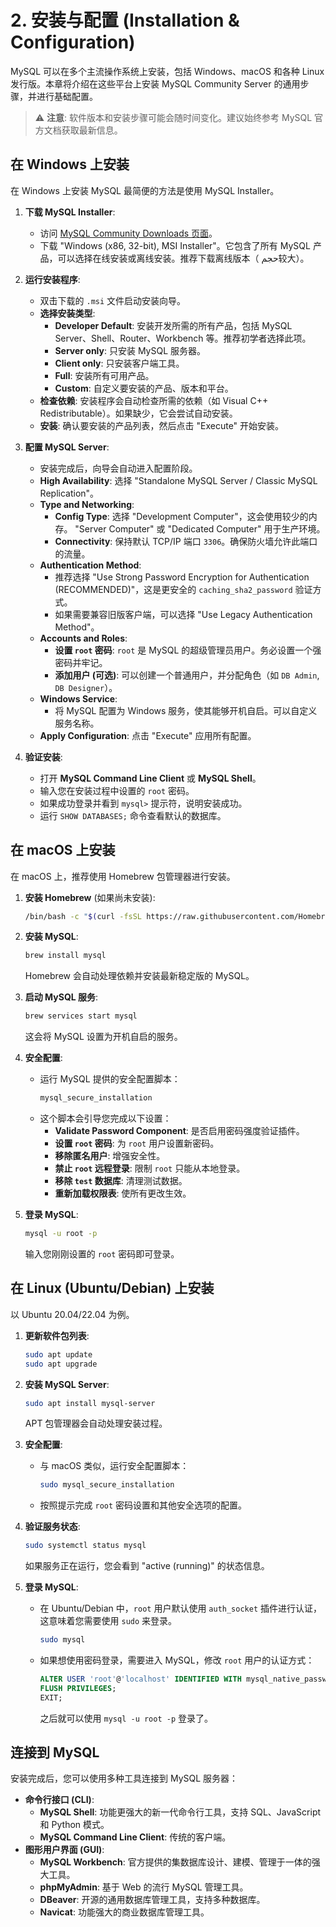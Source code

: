 # 2. 安装与配置 (Installation & Configuration)

MySQL 可以在多个主流操作系统上安装，包括 Windows、macOS 和各种 Linux 发行版。本章将介绍在这些平台上安装 MySQL Community Server 的通用步骤，并进行基础配置。

> ⚠️ **注意**: 软件版本和安装步骤可能会随时间变化。建议始终参考 MySQL 官方文档获取最新信息。

## 在 Windows 上安装

在 Windows 上安装 MySQL 最简便的方法是使用 MySQL Installer。

1.  **下载 MySQL Installer**:
    - 访问 [MySQL Community Downloads 页面](https://dev.mysql.com/downloads/installer/)。
    - 下载 "Windows (x86, 32-bit), MSI Installer"。它包含了所有 MySQL 产品，可以选择在线安装或离线安装。推荐下载离线版本（ حجم较大）。

2.  **运行安装程序**:
    - 双击下载的 `.msi` 文件启动安装向导。
    - **选择安装类型**:
        - **Developer Default**: 安装开发所需的所有产品，包括 MySQL Server、Shell、Router、Workbench 等。推荐初学者选择此项。
        - **Server only**: 只安装 MySQL 服务器。
        - **Client only**: 只安装客户端工具。
        - **Full**: 安装所有可用产品。
        - **Custom**: 自定义要安装的产品、版本和平台。
    - **检查依赖**: 安装程序会自动检查所需的依赖（如 Visual C++ Redistributable）。如果缺少，它会尝试自动安装。
    - **安装**: 确认要安装的产品列表，然后点击 "Execute" 开始安装。

3.  **配置 MySQL Server**:
    - 安装完成后，向导会自动进入配置阶段。
    - **High Availability**: 选择 "Standalone MySQL Server / Classic MySQL Replication"。
    - **Type and Networking**:
        - **Config Type**: 选择 "Development Computer"，这会使用较少的内存。 "Server Computer" 或 "Dedicated Computer" 用于生产环境。
        - **Connectivity**: 保持默认 TCP/IP 端口 `3306`。确保防火墙允许此端口的流量。
    - **Authentication Method**:
        - 推荐选择 "Use Strong Password Encryption for Authentication (RECOMMENDED)"，这是更安全的 `caching_sha2_password` 验证方式。
        - 如果需要兼容旧版客户端，可以选择 "Use Legacy Authentication Method"。
    - **Accounts and Roles**:
        - **设置 `root` 密码**: `root` 是 MySQL 的超级管理员用户。务必设置一个强密码并牢记。
        - **添加用户 (可选)**: 可以创建一个普通用户，并分配角色（如 `DB Admin`, `DB Designer`）。
    - **Windows Service**:
        - 将 MySQL 配置为 Windows 服务，使其能够开机自启。可以自定义服务名称。
    - **Apply Configuration**: 点击 "Execute" 应用所有配置。

4.  **验证安装**:
    - 打开 **MySQL Command Line Client** 或 **MySQL Shell**。
    - 输入您在安装过程中设置的 `root` 密码。
    - 如果成功登录并看到 `mysql>` 提示符，说明安装成功。
    - 运行 `SHOW DATABASES;` 命令查看默认的数据库。

## 在 macOS 上安装

在 macOS 上，推荐使用 Homebrew 包管理器进行安装。

1.  **安装 Homebrew** (如果尚未安装):
    ```bash
    /bin/bash -c "$(curl -fsSL https://raw.githubusercontent.com/Homebrew/install/HEAD/install.sh)"
    ```

2.  **安装 MySQL**:
    ```bash
    brew install mysql
    ```
    Homebrew 会自动处理依赖并安装最新稳定版的 MySQL。

3.  **启动 MySQL 服务**:
    ```bash
    brew services start mysql
    ```
    这会将 MySQL 设置为开机自启的服务。

4.  **安全配置**:
    - 运行 MySQL 提供的安全配置脚本：
      ```bash
      mysql_secure_installation
      ```
    - 这个脚本会引导您完成以下设置：
        - **Validate Password Component**: 是否启用密码强度验证插件。
        - **设置 `root` 密码**: 为 `root` 用户设置新密码。
        - **移除匿名用户**: 增强安全性。
        - **禁止 `root` 远程登录**: 限制 `root` 只能从本地登录。
        - **移除 `test` 数据库**: 清理测试数据。
        - **重新加载权限表**: 使所有更改生效。

5.  **登录 MySQL**:
    ```bash
    mysql -u root -p
    ```
    输入您刚刚设置的 `root` 密码即可登录。

## 在 Linux (Ubuntu/Debian) 上安装

以 Ubuntu 20.04/22.04 为例。

1.  **更新软件包列表**:
    ```bash
    sudo apt update
    sudo apt upgrade
    ```

2.  **安装 MySQL Server**:
    ```bash
    sudo apt install mysql-server
    ```
    APT 包管理器会自动处理安装过程。

3.  **安全配置**:
    - 与 macOS 类似，运行安全配置脚本：
      ```bash
      sudo mysql_secure_installation
      ```
    - 按照提示完成 `root` 密码设置和其他安全选项的配置。

4.  **验证服务状态**:
    ```bash
    sudo systemctl status mysql
    ```
    如果服务正在运行，您会看到 "active (running)" 的状态信息。

5.  **登录 MySQL**:
    - 在 Ubuntu/Debian 中，`root` 用户默认使用 `auth_socket` 插件进行认证，这意味着您需要使用 `sudo` 来登录。
      ```bash
      sudo mysql
      ```
    - 如果想使用密码登录，需要进入 MySQL，修改 `root` 用户的认证方式：
      ```sql
      ALTER USER 'root'@'localhost' IDENTIFIED WITH mysql_native_password BY 'YourNewPassword';
      FLUSH PRIVILEGES;
      EXIT;
      ```
      之后就可以使用 `mysql -u root -p` 登录了。

## 连接到 MySQL

安装完成后，您可以使用多种工具连接到 MySQL 服务器：

- **命令行接口 (CLI)**:
  - **MySQL Shell**: 功能更强大的新一代命令行工具，支持 SQL、JavaScript 和 Python 模式。
  - **MySQL Command Line Client**: 传统的客户端。
- **图形用户界面 (GUI)**:
  - **MySQL Workbench**: 官方提供的集数据库设计、建模、管理于一体的强大工具。
  - **phpMyAdmin**: 基于 Web 的流行 MySQL 管理工具。
  - **DBeaver**: 开源的通用数据库管理工具，支持多种数据库。
  - **Navicat**: 功能强大的商业数据库管理工具。 